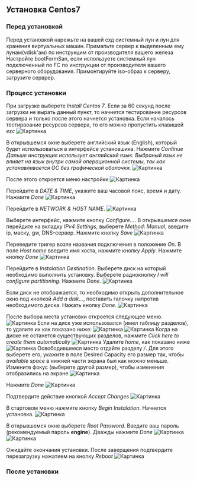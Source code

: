 ## Установка Centos7

### Перед установкой

Перед установкой нарежьте на вашей схд системный лун и лун для хранения виртуальных машин. 
Примапьте сервер к выделенным ему лунам(vdisk'ам) по инструкцим от производителя вашего железа
Настройте bootFormSan, если используете системный лун подключенный по FC по инструкции от производителя вашего серверного оборудования.
Примонтируйте iso-образ к серверу, загрузите серврер.

### Процесс установки
При загрузке выберете *Install Centos 7*. Если за 60 секунд после загрузки не вырать данный пункт, то начнется тестирование ресурсов сервера и только после этого начнется установка. Если началось тестирвоание ресурсов сервера, то его можно пропустить клавишей *esc*
![Картинка][image1]

В открывшемся окне выберете английский язык (English), который будет использоваться в интерфейсе установшика. Нажмите *Continue*
*Дальше инструкция использует английский язык. Выбраный язык не влияет на язык внутри самой операционной системы, так как устанавливается ОС без графической оболочки.*
![Картинка][image2]

После этого откроется меню настройки
![Картинка][image3]

Перейдите в *DATE & TIME*, укажите ваш часовой пояс, время и дату. Нажмите *Done*
![Картинка][image4]

Перейдите в *NETWORK & HOST NAME*. 
![Картинка][image5]

Выберете интерфейс, нажмите кнопку *Configure...*. В открывшемся окне перейдите на вкладку *IPv4 Settings*, выберете *Method: Manual*, введите ip, маску, gw, DNS-сервер. Нажмите кнопку *Save*
![Картинка][image6]

Переведите тригер возле названия подключения в положение *On*. В поле *Host name* введите имя хоста, нажмите кнопку *Apply*. Нажмите кнопку *Done*
![Картинка][image7]

Перейдите в *Instalation Destination*. Выберете диск на который необходимо выполнить установку. Выберете радиокнопку *I will configure partitioning*. Нажмите *Done*.
![Картинка][image8]

Если диск не отображается, то необходимо открыть дополнительное окно под кнопкой *Add a disk...*, поставить галочку напротив необходимого диска. Нажать кнопку *Done*.
![Картинка][image9]

После выбора места установки откроется следующее меню. 
![Картинка][image10-1]
Если на диск уже использовался (имел таблицу разделов), то удалите их как показано ниже:
![Картинка][image10-2]
![Картинка][image10-3]
Когда на диске не останется существующих разделов, нажмите *Click here to create them automatically*
![Картинка][image10-4]
Удалите *home*, как показано ниже
![Картинка][image10-5]
Освободившееся место отдайте разделу */*. Для этого выберете его, укажите в поле Desired Capacity его размер так, чтобы *available space* в нижней части экрана был как можно меньше. Измените фокус (выберете другой размер), чтобы изменения отобразились на экране
![Картинка][image10-6]

 Нажмите *Done*
![Картинка][image10]

Подтвердите действие кнопкой *Accept Changes*
![Картинка][image11]

В стартовом меню нажмите кнопку *Begin Instalation*. Начнется установка. 
![Картинка][image12]

В открывшемся окне выберете *Root Password*. Введите ваш пароль (рекомендуемый пароль **engine**). Дважды нажмите *Done*
![Картинка][image13]
![Картинка][image14]

Ожидайте окончания установки. После заверщения подтвердите перезагрузку нажатием на кнопку *Reboot*
![Картинка][image15]

[image1]: ./images/centos7-install-0.jpg
[image2]: ./images/centos7-install-1.jpg
[image3]: ./images/centos7-install-2.jpg
[image4]: ./images/centos7-install-3.jpg
[image5]: ./images/centos7-install-4.jpg
[image6]: ./images/centos7-install-5.jpg
[image7]: ./images/centos7-install-6.jpg
[image8]: ./images/centos7-install-7.jpg
[image9]: ./images/centos7-install-8.jpg
[image10]: ./images/centos7-install-9.jpg
[image10-1]: ./images/centos7-install-9-1.jpg
[image10-2]: ./images/centos7-install-9-2.jpg
[image10-3]: ./images/centos7-install-9-3.jpg
[image10-4]: ./images/centos7-install-9-4.jpg
[image10-5]: ./images/centos7-install-9-5.jpg
[image10-6]: ./images/centos7-install-9-6.jpg

[image11]: ./images/centos7-install-10.jpg
[image12]: ./images/centos7-install-11.jpg
[image13]: ./images/centos7-install-12.jpg
[image14]: ./images/centos7-install-13.jpg
[image15]: ./images/centos7-install-14.jpg

### После установки

